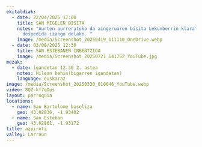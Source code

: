 ```yaml
---
ekitaldiak:
  - date: 22/04/2025 17:00
    title: SAN MIGELEN BISITA
    notes: "Aurten aurreratuko da aingeruaren bisita Lekunberrin klaratarren
      despedida izango delako. "
    image: /media/Screenshot_20250419_111110_OneDrive.webp
  - date: 03/08/2025 12:30
    title: SAN ESTEBANEN INBENTZIOA
    image: /media/Screenshot_20250721_141752_YouTube.jpg
mezak:
  - date: igandetan 12.30 2. astea
    notes: Hilean behin(bigarren igandetan)
    language: euskaraz
image: /media/Screenshot_20250330_010046_YouTube.webp
video: 8QZ-kf7qDps
layout: parroquia
locations:
  - name: San Bartolome baseliza
    geo: 43.02836, -1.93402
  - name: San Esteban
    geo: 43.02861, -1.93172
title: azpirotz
valley: Larraun
---
```

